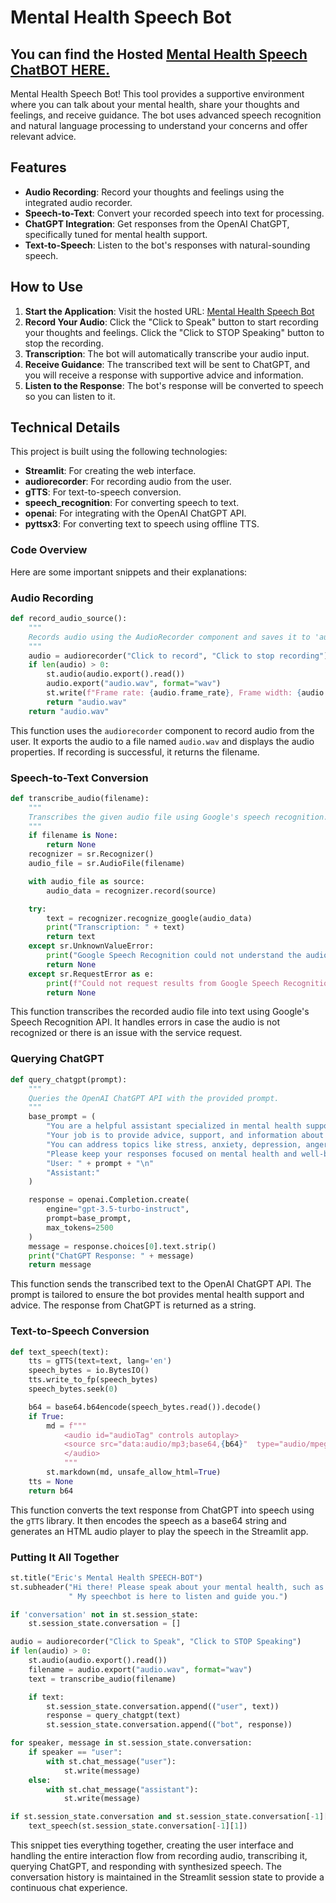 # Mental Health Speech Bot
## You can find the Hosted [Mental Health Speech ChatBOT HERE.](https://mental-health-speech-chatbot-v4.streamlit.app/)
Mental Health Speech Bot! This tool provides a supportive environment where you can talk about your mental health, share your thoughts and feelings, and receive guidance. The bot uses advanced speech recognition and natural language processing to understand your concerns and offer relevant advice.

## Features

- **Audio Recording**: Record your thoughts and feelings using the integrated audio recorder.
- **Speech-to-Text**: Convert your recorded speech into text for processing.
- **ChatGPT Integration**: Get responses from the OpenAI ChatGPT, specifically tuned for mental health support.
- **Text-to-Speech**: Listen to the bot's responses with natural-sounding speech.

## How to Use

1. **Start the Application**: Visit the hosted URL: [Mental Health Speech Bot](https://mental-health-speech-chatbot-v4.streamlit.app/)
2. **Record Your Audio**: Click the "Click to Speak" button to start recording your thoughts and feelings. Click the "Click to STOP Speaking" button to stop the recording.
3. **Transcription**: The bot will automatically transcribe your audio input.
4. **Receive Guidance**: The transcribed text will be sent to ChatGPT, and you will receive a response with supportive advice and information.
5. **Listen to the Response**: The bot's response will be converted to speech so you can listen to it.

## Technical Details

This project is built using the following technologies:

- **Streamlit**: For creating the web interface.
- **audiorecorder**: For recording audio from the user.
- **gTTS**: For text-to-speech conversion.
- **speech_recognition**: For converting speech to text.
- **openai**: For integrating with the OpenAI ChatGPT API.
- **pyttsx3**: For converting text to speech using offline TTS.

### Code Overview

Here are some important snippets and their explanations:

### Audio Recording

```python
def record_audio_source():
    """
    Records audio using the AudioRecorder component and saves it to 'audio.wav'.
    """
    audio = audiorecorder("Click to record", "Click to stop recording")
    if len(audio) > 0:
        st.audio(audio.export().read())
        audio.export("audio.wav", format="wav")
        st.write(f"Frame rate: {audio.frame_rate}, Frame width: {audio.frame_width}, Duration: {audio.duration_seconds} seconds")
        return "audio.wav"
    return "audio.wav"
```

This function uses the `audiorecorder` component to record audio from the user. It exports the audio to a file named `audio.wav` and displays the audio properties. If recording is successful, it returns the filename.

### Speech-to-Text Conversion

```python
def transcribe_audio(filename):
    """
    Transcribes the given audio file using Google's speech recognition.
    """
    if filename is None:
        return None
    recognizer = sr.Recognizer()
    audio_file = sr.AudioFile(filename)

    with audio_file as source:
        audio_data = recognizer.record(source)

    try:
        text = recognizer.recognize_google(audio_data)
        print("Transcription: " + text)
        return text
    except sr.UnknownValueError:
        print("Google Speech Recognition could not understand the audio")
        return None
    except sr.RequestError as e:
        print(f"Could not request results from Google Speech Recognition service; {e}")
        return None
```

This function transcribes the recorded audio file into text using Google's Speech Recognition API. It handles errors in case the audio is not recognized or there is an issue with the service request.

### Querying ChatGPT

```python
def query_chatgpt(prompt):
    """
    Queries the OpenAI ChatGPT API with the provided prompt.
    """
    base_prompt = (
        "You are a helpful assistant specialized in mental health support. "
        "Your job is to provide advice, support, and information about mental health issues. "
        "You can address topics like stress, anxiety, depression, anger management, and general well-being. "
        "Please keep your responses focused on mental health and well-being.\n\n"
        "User: " + prompt + "\n"
        "Assistant:"
    )

    response = openai.Completion.create(
        engine="gpt-3.5-turbo-instruct",
        prompt=base_prompt,
        max_tokens=2500
    )
    message = response.choices[0].text.strip()
    print("ChatGPT Response: " + message)
    return message
```

This function sends the transcribed text to the OpenAI ChatGPT API. The prompt is tailored to ensure the bot provides mental health support and advice. The response from ChatGPT is returned as a string.

### Text-to-Speech Conversion

```python
def text_speech(text):
    tts = gTTS(text=text, lang='en')
    speech_bytes = io.BytesIO()
    tts.write_to_fp(speech_bytes)
    speech_bytes.seek(0)

    b64 = base64.b64encode(speech_bytes.read()).decode()
    if True:
        md = f"""
            <audio id="audioTag" controls autoplay>
            <source src="data:audio/mp3;base64,{b64}"  type="audio/mpeg" format="audio/mpeg">
            </audio>
            """
        st.markdown(md, unsafe_allow_html=True)
    tts = None
    return b64
```

This function converts the text response from ChatGPT into speech using the `gTTS` library. It then encodes the speech as a base64 string and generates an HTML audio player to play the speech in the Streamlit app.

### Putting It All Together

```python
st.title("Eric's Mental Health SPEECH-BOT")
st.subheader("Hi there! Please speak about your mental health, such as your thoughts and feelings."
             " My speechbot is here to listen and guide you.")

if 'conversation' not in st.session_state:
    st.session_state.conversation = []

audio = audiorecorder("Click to Speak", "Click to STOP Speaking")
if len(audio) > 0:
    st.audio(audio.export().read())
    filename = audio.export("audio.wav", format="wav")
    text = transcribe_audio(filename)

    if text:
        st.session_state.conversation.append(("user", text))
        response = query_chatgpt(text)
        st.session_state.conversation.append(("bot", response))

for speaker, message in st.session_state.conversation:
    if speaker == "user":
        with st.chat_message("user"):
            st.write(message)
    else:
        with st.chat_message("assistant"):
            st.write(message)

if st.session_state.conversation and st.session_state.conversation[-1][0] == "bot":
    text_speech(st.session_state.conversation[-1][1])
```

This snippet ties everything together, creating the user interface and handling the entire interaction flow from recording audio, transcribing it, querying ChatGPT, and responding with synthesized speech. The conversation history is maintained in the Streamlit session state to provide a continuous chat experience.
